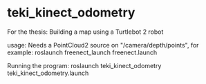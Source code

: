 teki_kinect_odometry
============

For the thesis: Building a map using a Turtlebot 2 robot

usage:
Needs a PointCloud2 source on "/camera/depth/points", for example:
roslaunch freenect_launch freenect.launch

Running the program:
roslaunch teki_kinect_odometry teki_kinect_odometry.launch
